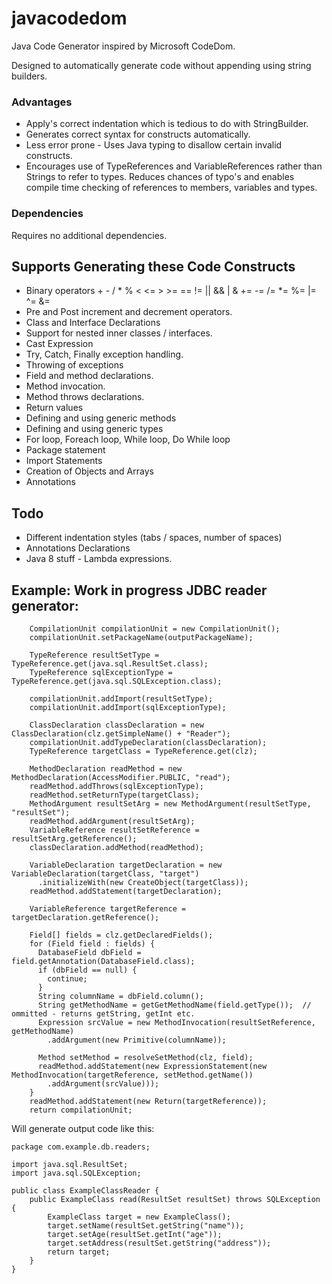 # javacodedom
Java Code Generator inspired by Microsoft CodeDom.

Designed to automatically generate code without appending using string builders.  

### Advantages 
* Apply's correct indentation which is tedious to do with StringBuilder. 
* Generates correct syntax for constructs automatically.
* Less error prone - Uses Java typing to disallow certain invalid constructs. 
* Encourages use of TypeReferences and VariableReferences rather than Strings to refer to types. Reduces chances of typo's and enables compile time checking of references to members, variables and types. 

### Dependencies

Requires no additional dependencies. 

## Supports Generating these Code Constructs
* Binary operators + - / * % < <= > >= == != || && | & += -= /= *= %= |= ^= &=
* Pre and Post increment and decrement operators.
* Class and Interface Declarations
* Support for nested inner classes / interfaces.
* Cast Expression
* Try, Catch, Finally exception handling.
* Throwing of exceptions
* Field and method declarations.
* Method invocation.
* Method throws declarations.
* Return values
* Defining and using generic methods
* Defining and using generic types
* For loop, Foreach loop, While loop, Do While loop
* Package statement
* Import Statements
* Creation of Objects and Arrays
* Annotations

## Todo
* Different indentation styles (tabs / spaces, number of spaces)
* Annotations Declarations
* Java 8 stuff - Lambda expressions. 

## Example: Work in progress JDBC reader generator:

```
    CompilationUnit compilationUnit = new CompilationUnit();
    compilationUnit.setPackageName(outputPackageName);
    
    TypeReference resultSetType = TypeReference.get(java.sql.ResultSet.class);
    TypeReference sqlExceptionType = TypeReference.get(java.sql.SQLException.class);
    
    compilationUnit.addImport(resultSetType);
    compilationUnit.addImport(sqlExceptionType);
    
    ClassDeclaration classDeclaration = new ClassDeclaration(clz.getSimpleName() + "Reader");
    compilationUnit.addTypeDeclaration(classDeclaration);
    TypeReference targetClass = TypeReference.get(clz);

    MethodDeclaration readMethod = new MethodDeclaration(AccessModifier.PUBLIC, "read");
    readMethod.addThrows(sqlExceptionType);
    readMethod.setReturnType(targetClass);
    MethodArgument resultSetArg = new MethodArgument(resultSetType, "resultSet");
    readMethod.addArgument(resultSetArg);
    VariableReference resultSetReference = resultSetArg.getReference();
    classDeclaration.addMethod(readMethod);

    VariableDeclaration targetDeclaration = new VariableDeclaration(targetClass, "target")
      .initializeWith(new CreateObject(targetClass));
    readMethod.addStatement(targetDeclaration);

    VariableReference targetReference = targetDeclaration.getReference();

    Field[] fields = clz.getDeclaredFields();
    for (Field field : fields) {
      DatabaseField dbField = field.getAnnotation(DatabaseField.class);
      if (dbField == null) {
        continue;
      }
      String columnName = dbField.column();
      String getMethodName = getGetMethodName(field.getType());  // ommitted - returns getString, getInt etc.
      Expression srcValue = new MethodInvocation(resultSetReference, getMethodName)
        .addArgument(new Primitive(columnName));

      Method setMethod = resolveSetMethod(clz, field);
      readMethod.addStatement(new ExpressionStatement(new MethodInvocation(targetReference, setMethod.getName())
        .addArgument(srcValue)));
    }
    readMethod.addStatement(new Return(targetReference));
    return compilationUnit;
```

Will generate output code like this:

```
package com.example.db.readers;

import java.sql.ResultSet;
import java.sql.SQLException;

public class ExampleClassReader {
    public ExampleClass read(ResultSet resultSet) throws SQLException {
        ExampleClass target = new ExampleClass();
        target.setName(resultSet.getString("name"));
        target.setAge(resultSet.getInt("age"));
        target.setAddress(resultSet.getString("address"));
        return target;
    }
}
```
